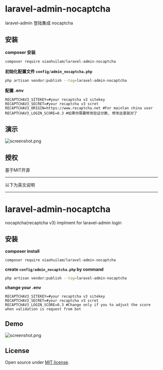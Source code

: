 # laravel-admin-nocaptcha
laravel-admin 登陆集成 nocaptcha

## 安装
**composer 安装**

```bash
composer require xiaohuilam/laravel-admin-nocaptcha
```

**初始化配置文件 `config/admin_nocaptcha.php`**

```bash
php artisan vendor:publish --tag=laravel-admin-nocaptcha
```

**配置 .env**

```env
RECAPTCHAV3_SITEKEY=#your recaptcha v3 sitekey
RECAPTCHAV3_SECRET=#your recaptcha v3 scret
RECAPTCHAV3_ORIGIN=https://www.recaptcha.net #For mainlan china user
RECAPTCHAV3_LOGIN_SCORE=0.3 #如果你需要修改验证分数, 修改这里就对了
```

## 演示

![screenshot.png](https://wantu-kw0-asset007-hz.oss-cn-hangzhou.aliyuncs.com/6XFwEaIPsSdHRu23Pg2.png)

## 授权

基于MIT开源

---

以下为英文说明

---

# laravel-admin-nocaptcha
nocaptcha(recaptcha v3) implment for laravel-admin login

## 安装
**composer install**

```bash
composer require xiaohuilam/laravel-admin-nocaptcha
```

**create `config/admin_nocaptcha.php` by command**

```bash
php artisan vendor:publish --tag=laravel-admin-nocaptcha
```

**change your .env**

```env
RECAPTCHAV3_SITEKEY=#your recaptcha v3 sitekey
RECAPTCHAV3_SECRET=#your recaptcha v3 scret
RECAPTCHAV3_LOGIN_SCORE=0.3 #Change only if you to adjust the score when validation is request from bot
```

## Demo

![screenshot.png](https://wantu-kw0-asset007-hz.oss-cn-hangzhou.aliyuncs.com/6XFwEaIPsSdHRu23Pg2.png)

## License

Open source under [MIT license](LICENSE).
